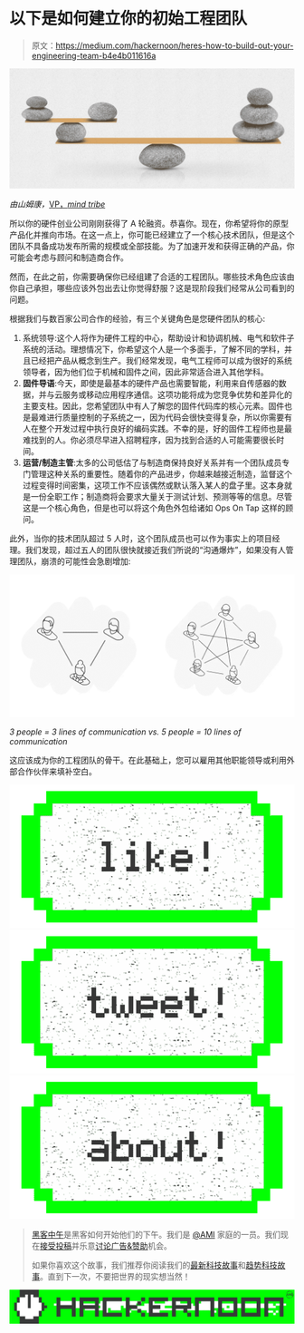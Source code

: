 # 以下是如何建立你的初始工程团队

> 原文：<https://medium.com/hackernoon/heres-how-to-build-out-your-engineering-team-b4e4b011616a>

![](img/439b5125a0c54e2cbfc91716dea36753.png)

*由山姆康，*[VP，*mind tribe*](http://www.mindtribe.com)

所以你的硬件创业公司刚刚获得了 A 轮融资。恭喜你。现在，你希望将你的原型产品化并推向市场。在这一点上，你可能已经建立了一个核心技术团队，但是这个团队不具备成功发布所需的规模或全部技能。为了加速开发和获得正确的产品，你可能会考虑与顾问和制造商合作。

然而，在此之前，你需要确保你已经组建了合适的工程团队。哪些技术角色应该由你自己承担，哪些应该外包出去让你觉得舒服？这是现阶段我们经常从公司看到的问题。

根据我们与数百家公司合作的经验，有三个关键角色是您硬件团队的核心:

1.  系统领导:这个人将作为硬件工程的中心，帮助设计和协调机械、电气和软件子系统的活动。理想情况下，你希望这个人是一个多面手，了解不同的学科，并且已经把产品从概念到生产。我们经常发现，电气工程师可以成为很好的系统领导者，因为他们位于机械和固件之间，因此非常适合进入其他学科。
2.  **固件导语**:今天，即使是最基本的硬件产品也需要智能，利用来自传感器的数据，并与云服务或移动应用程序通信。这项功能将成为您竞争优势和差异化的主要支柱。因此，您希望团队中有人了解您的固件代码库的核心元素。固件也是最难进行质量控制的子系统之一，因为代码会很快变得复杂，所以你需要有人在整个开发过程中执行良好的编码实践。不幸的是，好的固件工程师也是最难找到的人。你必须尽早进入招聘程序，因为找到合适的人可能需要很长时间。
3.  **运营/制造主管**:太多的公司低估了与制造商保持良好关系并有一个团队成员专门管理这种关系的重要性。随着你的产品进步，你越来越接近制造，监督这个过程变得时间密集，这项工作不应该偶然或默认落入某人的盘子里。这本身就是一份全职工作；制造商将会要求大量关于测试计划、预测等等的信息。尽管这是一个核心角色，但是也可以将这个角色外包给诸如 Ops On Tap 这样的顾问。

此外，当你的技术团队超过 5 人时，这个团队成员也可以作为事实上的项目经理。我们发现，超过五人的团队很快就接近我们所说的“沟通爆炸”，如果没有人管理团队，崩溃的可能性会急剧增加:

![](img/d7ecc6f8757d7cad727685b770af92ce.png)

*3 people = 3 lines of communication vs. 5 people = 10 lines of communication*

这应该成为你的工程团队的骨干。在此基础上，您可以雇用其他职能领导或利用外部合作伙伴来填补空白。

[![](img/50ef4044ecd4e250b5d50f368b775d38.png)](http://bit.ly/HackernoonFB)[![](img/979d9a46439d5aebbdcdca574e21dc81.png)](https://goo.gl/k7XYbx)[![](img/2930ba6bd2c12218fdbbf7e02c8746ff.png)](https://goo.gl/4ofytp)

> [黑客中午](http://bit.ly/Hackernoon)是黑客如何开始他们的下午。我们是 [@AMI](http://bit.ly/atAMIatAMI) 家庭的一员。我们现在[接受投稿](http://bit.ly/hackernoonsubmission)并乐意[讨论广告&赞助](mailto:partners@amipublications.com)机会。
> 
> 如果你喜欢这个故事，我们推荐你阅读我们的[最新科技故事](http://bit.ly/hackernoonlatestt)和[趋势科技故事](https://hackernoon.com/trending)。直到下一次，不要把世界的现实想当然！

![](img/be0ca55ba73a573dce11effb2ee80d56.png)